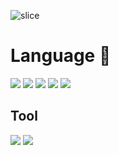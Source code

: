 ![slice](https://capsule-render.vercel.app/api?type=slice&color=auto&height=200&text=Hwang%Soonwook&fontSize=40&fontAlign=70&rotate=13&fontAlignY=25&desc=Hello,Welcome.&descAlign=70.&descAlignY=44)
<h1>Language 💪</h1> 

<div>
    <img src="https://img.shields.io/badge/JavaScript-ECD53F?style=flat&logo=JavaScript&logoColor=white"/>
     <img src="https://img.shields.io/badge/React-1572B6?style=flat&logo=React&logoColor=white"/>
    <img src="https://img.shields.io/badge/TypeScript-000?style=flat&logo=TypeScript&logoColor=white"/>
    <img src="https://img.shields.io/badge/CSS-00B265?style=flat&logo=CSS3&logoColor=white"/>
    <img src="https://img.shields.io/badge/HTML5-FF4154?style=flat&logo=HTML5&logoColor=white"/>
    
<div/>

<h2>Tool</h2> 
  <img src="https://img.shields.io/badge/React Query-FF4154?style=flat&logo=TypeScript&logoColor=white"/> 
  <img src="https://img.shields.io/badge/Redux-764ABC?style=flat&logo=TypeScript&logoColor=white"/> 
  
